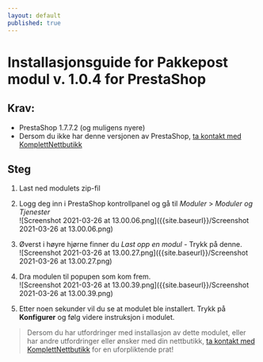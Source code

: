 ```yaml
---
layout: default
published: true
---
```


# Installasjonsguide for Pakkepost modul v. 1.0.4 for PrestaShop

## Krav:
- PrestaShop 1.7.7.2 (og muligens nyere)
- Dersom du ikke har denne versjonen av PrestaShop, [ta kontakt med KomplettNettbutikk](https://www.komplettnettbutikk.no#kontakt) 


## Steg
1. Last ned modulets zip-fil
2. Logg deg inn i PrestaShop kontrollpanel og gå til *Moduler* > *Moduler og Tjenester*
<br>![Screenshot 2021-03-26 at 13.00.06.png]({{site.baseurl}}/Screenshot 2021-03-26 at 13.00.06.png)


3. Øverst i høyre hjørne finner du *Last opp en modul* - Trykk på denne.
<br>![Screenshot 2021-03-26 at 13.00.27.png]({{site.baseurl}}/Screenshot 2021-03-26 at 13.00.27.png)


4. Dra modulen til popupen som kom frem.
<br>![Screenshot 2021-03-26 at 13.00.39.png]({{site.baseurl}}/Screenshot 2021-03-26 at 13.00.39.png)


5. Etter noen sekunder vil du se at modulet ble installert. Trykk på **Konfigurer** og følg videre instruksjon i modulet.

> Dersom du har utfordringer med installasjon av dette modulet, eller har andre utfordringer eller ønsker med din nettbutikk, [ta kontakt med KomplettNettbutikk](https://www.komplettnettbutikk.no#kontakt) for en uforpliktende prat!

